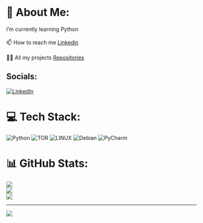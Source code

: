 # 💫 About Me:
I’m currently learning Python<br><br>📫 How to reach me [Linkedin](https://www.linkedin.com/in/burak-t%C3%BCys%C3%BCz-a40b48302) <br><br>👨‍💻 All my projects [Repositories](https://github.com/BurakTuysuz?tab=repositories) 


## Socials:
[![LinkedIn](https://img.shields.io/badge/LinkedIn-%230077B5.svg?logo=linkedin&logoColor=white)](https://www.linkedin.com/in/burak-t%C3%BCys%C3%BCz-a40b48302) 

# 💻 Tech Stack:
![Python](https://img.shields.io/badge/python-3670A0?style=for-the-badge&logo=python&logoColor=ffdd54) ![TOR](https://img.shields.io/badge/tor-%237E4798.svg?style=for-the-badge&logo=tor-project&logoColor=white) ![LINUX](https://img.shields.io/badge/Linux-FCC624?style=for-the-badge&logo=linux&logoColor=black) ![Debian](https://img.shields.io/badge/Debian-D70A53?style=for-the-badge&logo=debian&logoColor=white)
![PyCharm](https://img.shields.io/badge/pycharm-143?style=for-the-badge&logo=pycharm&logoColor=black&color=black&labelColor=green)

# 📊 GitHub Stats:
![](https://github-readme-stats.vercel.app/api?username=BurakTuysuz&theme=radical&hide_border=false&count_private=false)<br/>
![](https://github-readme-streak-stats.herokuapp.com/?user=BurakTuysuz&theme=radical&hide_border=false)<br/>
![](https://github-readme-stats.vercel.app/api/top-langs/?username=BurakTuysuz&theme=radical&hide_border=false&include_all_commits=true&count_private=false&layout=compact)


---
![](https://komarev.com/ghpvc/?username=BurakTuysuz&color=blueviolet)

